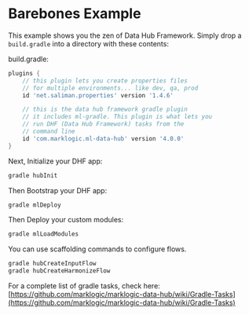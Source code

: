 # Barebones Example

This example shows you the zen of Data Hub Framework. Simply drop a `build.gradle` into a directory with these contents:

build.gradle:
```groovy
plugins {
    // this plugin lets you create properties files
    // for multiple environments... like dev, qa, prod
    id 'net.saliman.properties' version '1.4.6'

    // this is the data hub framework gradle plugin
    // it includes ml-gradle. This plugin is what lets you
    // run DHF (Data Hub Framework) tasks from the
    // command line
    id 'com.marklogic.ml-data-hub' version '4.0.0'
}
```

Next, Initialize your DHF app:

```bash
gradle hubInit
```

Then Bootstrap your DHF app:

```bash
gradle mlDeploy
```

Then Deploy your custom modules:

```bash
gradle mlLoadModules
```

You can use scaffolding commands to configure flows.

```bash
gradle hubCreateInputFlow
gradle hubCreateHarmonizeFlow
```
For a complete list of gradle tasks, check here: [https://github.com/marklogic/marklogic-data-hub/wiki/Gradle-Tasks](https://github.com/marklogic/marklogic-data-hub/wiki/Gradle-Tasks)

